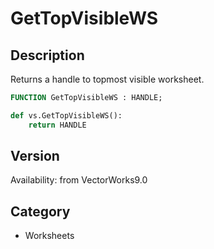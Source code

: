 # GetTopVisibleWS

## Description
Returns a handle to topmost visible worksheet.

```pascal
FUNCTION GetTopVisibleWS : HANDLE;
```

```python
def vs.GetTopVisibleWS():
    return HANDLE
```

## Version
Availability: from VectorWorks9.0

## Category
* Worksheets

